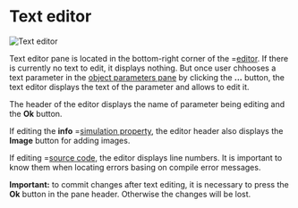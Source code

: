 # Text editor
![](/meta/doc/page/editorpane-text-1.png 'Text editor')

Text editor pane is located in the bottom-right corner of the =[editor](/editor).  If there is currently no text to edit, it displays nothing. But once user chhooses a
text parameter in the [object parameters pane](/doc#page/editorpane-prop) by clicking the **...** button, the text editor displays the text of the parameter and allows to edit it.

The header of the editor displays the name of parameter being editing and the **Ok** button.

If editing the **info** =[simulation property](/doc#page/editor-usage-simprop), the editor header also displays the **Image** button for adding images.

If editing =[source code](/doc#page/editor-usage-text-script), the editor displays line numbers. It is important to know them when locating errors basing on compile error messages.

**Important:** to commit changes after text editing, it is necessary to press the **Ok** button in the pane header. Otherwise the changes will be lost.
